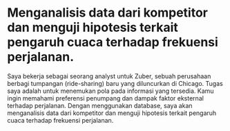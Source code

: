 # Menganalisis data dari kompetitor dan menguji hipotesis terkait pengaruh cuaca terhadap frekuensi perjalanan.
Saya bekerja sebagai seorang analyst untuk Zuber, sebuah perusahaan berbagi tumpangan (ride-sharing) baru yang diluncurkan di Chicago. Tugas saya adalah untuk menemukan pola pada informasi yang tersedia. Kamu ingin memahami preferensi penumpang dan dampak faktor eksternal terhadap perjalanan. Dengan menggunakan database, saya akan menganalisis data dari kompetitor dan menguji hipotesis terkait pengaruh cuaca terhadap frekuensi perjalanan. 
